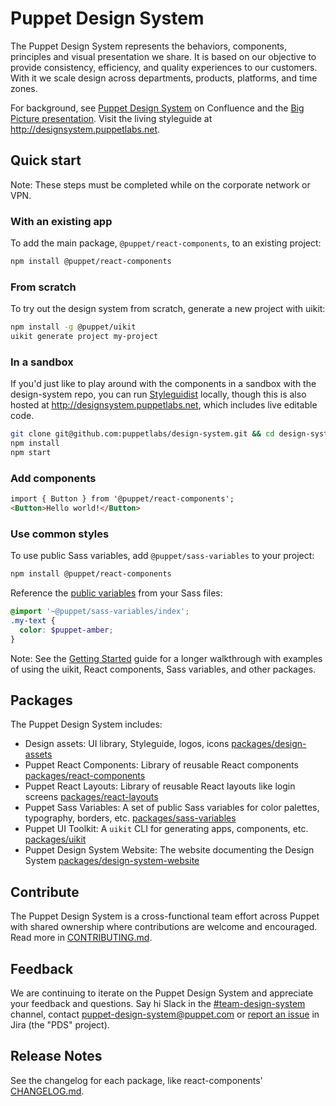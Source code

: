# Puppet Design System

The Puppet Design System represents the behaviors, components, principles and visual presentation we share. It is based on our objective to provide consistency, efficiency, and quality experiences to our customers. With it we scale design across departments, products, platforms, and time zones.

For background, see [Puppet Design System](https://confluence.puppetlabs.com/display/PDS) on Confluence and the [Big Picture presentation](https://primetime.bluejeans.com/a2m/events/playback/33fcd61c-3ad2-4413-9393-cc216551d61b). Visit the living styleguide at <http://designsystem.puppetlabs.net>.

## Quick start

Note: These steps must be completed while on the corporate network or VPN.

### With an existing app

To add the main package, `@puppet/react-components`, to an existing project:

```sh
npm install @puppet/react-components
```

### From scratch

To try out the design system from scratch, generate a new project with uikit:

```sh
npm install -g @puppet/uikit
uikit generate project my-project
```

### In a sandbox

If you'd just like to play around with the components in a sandbox with the design-system repo, you can run [Styleguidist](https://react-styleguidist.js.org) locally, though this is also hosted at <http://designsystem.puppetlabs.net>, which includes live editable code.

```sh
git clone git@github.com:puppetlabs/design-system.git && cd design-system
npm install
npm start
```

### Add components

```html
import { Button } from '@puppet/react-components';
<Button>Hello world!</Button>
```

### Use common styles

To use public Sass variables, add `@puppet/sass-variables` to your project:

```sh
npm install @puppet/react-components
```

Reference the [public variables](packages/sass-variables) from your Sass files:

```scss
@import '~@puppet/sass-variables/index';
.my-text {
  color: $puppet-amber;
}
```

Note: See the [Getting Started](getting-started.md) guide for a longer walkthrough with examples of using the uikit, React components, Sass variables, and other packages.

## Packages

The Puppet Design System includes:

- Design assets: UI library, Styleguide, logos, icons [packages/design-assets](packages/design-assets)
- Puppet React Components: Library of reusable React components [packages/react-components](packages/react-components)
- Puppet React Layouts: Library of reusable React layouts like login screens [packages/react-layouts](packages/react-layouts)
- Puppet Sass Variables: A set of public Sass variables for color palettes, typography, borders, etc. [packages/sass-variables](packages/sass-variables)
- Puppet UI Toolkit: A `uikit` CLI for generating apps, components, etc. [packages/uikit](packages/uikit)
- Puppet Design System Website: The website documenting the Design System [packages/design-system-website](packages/design-system-website)

## Contribute

The Puppet Design System is a cross-functional team effort across Puppet with shared ownership where contributions are welcome and encouraged. Read more in [CONTRIBUTING.md](CONTRIBUTING.md).

## Feedback

We are continuing to iterate on the Puppet Design System and appreciate your feedback and questions. Say hi Slack in the [#team-design-system](https://puppet.slack.com/messages/CFFECRQAY) channel, contact <puppet-design-system@puppet.com> or [report an issue](https://tickets.puppetlabs.com/secure/CreateIssueDetails!init.jspa?pid=16902&issuetype=1&priority=6) in Jira (the "PDS" project).


## Release Notes

See the changelog for each package, like react-components' [CHANGELOG.md](packages/react-components/CHANGELOG.md).

